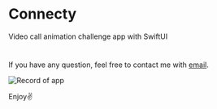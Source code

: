 # Connecty
Video call animation challenge app with SwiftUI
#
If you have any question, feel free to contact me with [email](mailto:Me@AliAghamirbabaei.com).

![Record of app](https://github.com/AliAghamirbabaei/Connecty/blob/main/Record.gif)

Enjoy✌️
